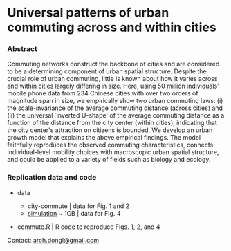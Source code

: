 # Universal patterns of urban commuting across and within cities

### Abstract

Commuting networks construct the backbone of cities and are considered to be a determining component of urban spatial structure. Despite the crucial role of urban commuting, little is known about how it varies across and within cities largely differing in size. Here, using 50 million individuals' mobile phone data from 234 Chinese cities with over two orders of magnitude span in size, we empirically show two urban commuting laws: (i) the scale-invariance of the average commuting distance (across cities) and (ii) the universal `inverted U-shape' of the average commuting distance as a function of the distance from the city center (within cities), indicating that the city center's attraction on citizens is bounded. We develop an urban growth model that explains the above empirical findings. The model faithfully reproduces the observed commuting characteristics, connects individual-level mobility choices with macroscopic urban spatial structure, and could be applied to a variety of fields such as biology and ecology.

### Replication data and code

- data
    * city-commute | data for Fig. 1 and 2
    * [simulation](https://drive.google.com/open?id=1TENOLq5R5p-yI0ncEkOab7u2awLxHToQ) ~ 1GB | data for Fig. 4
    
- commute.R | R code to reproduce Figs. 1, 2, and 4
    
    
Contact: arch.dongl@gmail.com
